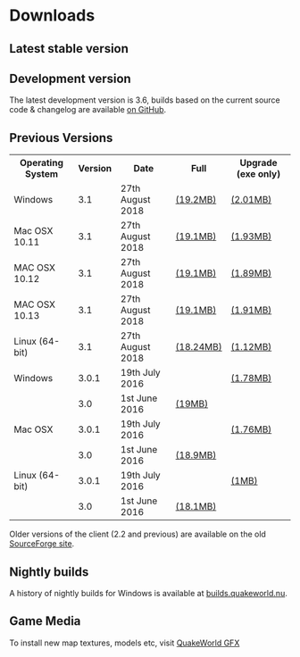 ---
---

# Downloads

## Latest stable version

<!--@include: ./../parts/download_latest.md-->

## Development version

The latest development version is 3.6, builds based on the current source code &amp; changelog are
available <a href="https://github.com/ezQuake/ezquake-source/releases/tag/latest">on GitHub</a>.

## Previous Versions

<table>
    <tr>
        <th>Operating System</th>
        <th>Version</th>
        <th>Date</th>
        <th>Full</th>
        <th>Upgrade (exe only)</th>
    </tr>
    <tr>
        <td>Windows</td>
        <td>3.1</td>
        <td>27th August 2018</td>
        <td><a href="https://github.com/ezQuake/ezquake-source/releases/download/3.1/ezquake-3.1-win32-full.zip"><span class="glyphicon glyphicon-download-alt" aria-label="Download"></span> (19.2MB)</a></td>
        <td><a href="https://github.com/ezQuake/ezquake-source/releases/download/3.1/ezquake-3.1-win32-update.zip"><span class="glyphicon glyphicon-download-alt" aria-label="Download"></span> (2.01MB)</a></td>
    </tr>
    <tr>
        <td>Mac OSX 10.11</td>
        <td>3.1</td>
        <td>27th August 2018</td>
        <td><a href="https://github.com/ezQuake/ezquake-source/releases/download/3.1/ezquake-osx10.11-xcode7.3-full.zip"><span class="glyphicon glyphicon-download-alt" aria-label="Download"></span> (19.1MB)</a></td>
        <td><a href="https://github.com/ezQuake/ezquake-source/releases/download/3.1/ezquake-osx10.11-xcode7.3-update.zip"><span class="glyphicon glyphicon-download-alt" aria-label="Download"></span> (1.93MB)</a></td>
    </tr>
    <tr>
        <td>MAC OSX 10.12</td>
        <td>3.1</td>
        <td>27th August 2018</td>
        <td><a href="https://github.com/ezQuake/ezquake-source/releases/download/3.1/ezquake-osx10.12-xcode8.3-full.zip"><span class="glyphicon glyphicon-download-alt" aria-label="Download"></span> (19.1MB)</a></td>
        <td><a href="https://github.com/ezQuake/ezquake-source/releases/download/3.1/ezquake-osx10.12-xcode8.3-update.zip"><span class="glyphicon glyphicon-download-alt" aria-label="Download"></span> (1.89MB)</a></td>
    </tr>
    <tr>
        <td>MAC OSX 10.13</td>
        <td>3.1</td>
        <td>27th August 2018</td>
        <td><a href="https://github.com/ezQuake/ezquake-source/releases/download/3.1/ezquake-osx10.13-xcode9.3-full.zip"><span class="glyphicon glyphicon-download-alt" aria-label="Download"></span> (19.1MB)</a></td>
        <td><a href="https://github.com/ezQuake/ezquake-source/releases/download/3.1/ezquake-osx10.13-xcode9.3-update.zip"><span class="glyphicon glyphicon-download-alt" aria-label="Download"></span> (1.91MB)</a></td>
    </tr>
    <tr>
        <td>Linux (64-bit)</td>
        <td>3.1</td>
        <td>27th August 2018</td>
        <td><a href="https://github.com/ezQuake/ezquake-source/releases/download/3.1/ezquake3.1-linux64-full.tar.gz"><span class="glyphicon glyphicon-download-alt" aria-label="Download"></span> (18.24MB)</a></td>
        <td><a href="https://github.com/ezQuake/ezquake-source/releases/download/3.1/ezquake3.1-linux64-update.tar.gz"><span class="glyphicon glyphicon-download-alt" aria-label="Download"></span> (1.12MB)</a></td>
    </tr>
    <tr>
        <td>Windows</td>
        <td>3.0.1</td>
        <td>19th July 2016</td>
        <td>&nbsp;</td>
        <td><a href="https://github.com/ezQuake/ezquake-source/releases/download/v3.0.1/ezquake3.0.1-win32-update.zip"><span class="glyphicon glyphicon-download-alt" aria-label="Download"></span> (1.78MB)</a></td>
    </tr>
    <tr>
        <td>&nbsp;</td>
        <td>3.0</td>
        <td>1st June 2016</td>
        <td><a href="https://github.com/ezQuake/ezquake-source/releases/download/v3.0/ezquake_win32_3.0-full.zip"><span class="glyphicon glyphicon-download-alt" aria-label="Download"></span> (19MB)</a></td>
        <td>&nbsp;</td>
    </tr>
    <tr>
        <td>Mac OSX</td>
        <td>3.0.1</td>
        <td>19th July 2016</td>
        <td>&nbsp;</td>
        <td><a href="https://github.com/ezQuake/ezquake-source/releases/download/v3.0.1/ezquake3.0.1-osx-update.zip"><span class="glyphicon glyphicon-download-alt" aria-label="Download"></span> (1.76MB)</a></td>
    </tr>
    <tr>
        <td>&nbsp;</td>
        <td>3.0</td>
        <td>1st June 2016</td>
        <td><a href="https://github.com/ezQuake/ezquake-source/releases/download/v3.0/ezQuake_osx_3.0-full.zip"><span class="glyphicon glyphicon-download-alt" aria-label="Download"></span> (18.9MB)</a></td>
        <td>&nbsp;</td>
    </tr>
    <tr>
        <td>Linux (64-bit)</td>
        <td>3.0.1</td>
        <td>19th July 2016</td>
        <td>&nbsp;</td>
        <td><a href="https://github.com/ezQuake/ezquake-source/releases/download/v3.0.1/ezquake3.0.1-linux64-update.tar.gz"><span class="glyphicon glyphicon-download-alt" aria-label="Download"></span> (1MB)</a></td>
    </tr>
    <tr>
        <td>&nbsp;</td>
        <td>3.0</td>
        <td>1st June 2016</td>
        <td><a href="https://github.com/ezQuake/ezquake-source/releases/download/v3.0/ezquake_linux64_3.0-full.tar.gz"><span class="glyphicon glyphicon-download-alt" aria-label="Download"></span> (18.1MB)</a></td>
        <td>&nbsp;</td>
    </tr>
</table>

Older versions of the client (2.2 and previous) are available on the old <a href="https://sourceforge.net/projects/ezquake/files/stable/">SourceForge site</a>.

## Nightly builds

A history of nightly builds for Windows is available at [builds.quakeworld.nu](https://builds.quakeworld.nu/ezquake/).

## Game Media

To install new map textures, models etc, visit <a href="http://gfx.quakeworld.nu/">QuakeWorld GFX</a>
